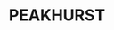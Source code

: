 ---
lastmod: '2025-04-06T06:05:20+00:00'
latitude: -33.957725
layout: suburb
longitude: 151.052257
postcode: '2210'
state: NSW
title: PEAKHURST
url: /nsw/peakhurst/
---